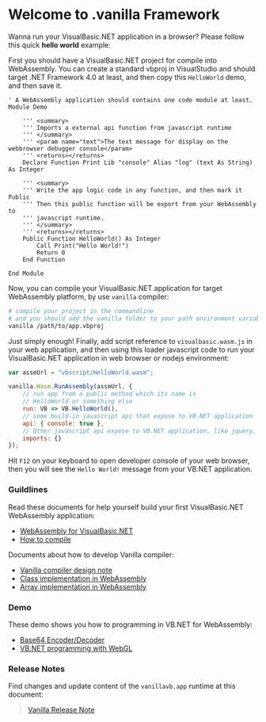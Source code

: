 # Welcome to .vanilla Framework

Wanna run your VisualBasic.NET application in a browser? Please follow this quick **hello world** example:

First you should have a VisualBasic.NET project for compile into WebAssembly. You can create a standard vbproj in VisualStudio and should target .NET Framework 4.0 at least, and then copy this ``HelloWorld`` demo, and then save it. 

```vbnet
' A WebAssembly application should contains one code module at least.
Module Demo

    ''' <summary>
    ''' Imports a external api function from javascript runtime
    ''' </summary>
    ''' <param name="text">The text message for display on the webbrowser debugger console</param>
    ''' <returns></returns>
    Declare Function Print Lib "console" Alias "log" (text As String) As Integer

    ''' <summary>
    ''' Write the app logic code in any function, and then mark it Public 
    ''' Then this public function will be export from your WebAssembly to 
    ''' javascript runtime.
    ''' </summary>
    ''' <returns></returns>
    Public Function HelloWorld() As Integer 
        Call Print("Hello World!")
        Return 0
    End Function

End Module
```

Now, you can compile your VisualBasic.NET application for target WebAssembly platform, by use ``vanilla`` compiler:

```bash
# compile your project in the commandline
# and you should add the vanilla folder to your path environment variables.
vanilla /path/to/app.vbproj
```

Just simply enough! Finally, add script reference to ``visualbasic.wasm.js`` in your web application, and then using this loader javascript code to run your VisualBasic.NET application in web browser or nodejs environment:

```javascript
var assmUrl = "vbscript/HelloWorld.wasm";

vanilla.Wasm.RunAssembly(assmUrl, {
    // run app from a public method which its name is
    // HelloWorld or something else
    run: VB => VB.HelloWorld(),
    // some build-in javascript api that expose to VB.NET application
    api: { console: true },
    // Other javascript api expose to VB.NET application, like jquery, bootstrap, etc
    imports: {}
});
```

Hit ``F12`` on your keyboard to open developer console of your web browser, then you will see the ``Hello World!`` message from your VB.NET application.

### Guildlines

Read these documents for help yourself build your first VisualBasic.NET WebAssembly application:

+ [WebAssembly for VisualBasic.NET](/#webassembly)
+ [How to compile](/#use_compiler)

Documents about how to develop Vanilla compiler:

+ [Vanilla compiler design note](/#compiler_design_notes)
+ [Class implementation in WebAssembly](/#class_impl)
+ [Array implementation in WebAssembly](/#array_impl)

### Demo

These demo shows you how to programming in VB.NET for WebAssembly:

+ [Base64 Encoder/Decoder](/vbscripts/base64.html)
+ [VB.NET programming with WebGL](/vbscripts/webgl.html)

### Release Notes

Find changes and update content of the ``vanillavb.app`` runtime at this document:

> [Vanilla Release Note](/#release_notes)